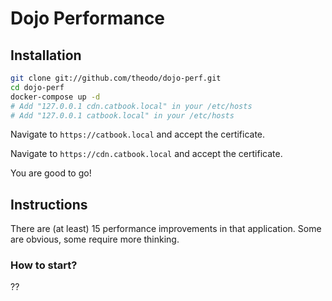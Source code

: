 # Dojo Performance

## Installation

```sh
git clone git://github.com/theodo/dojo-perf.git
cd dojo-perf
docker-compose up -d
# Add "127.0.0.1 cdn.catbook.local" in your /etc/hosts
# Add "127.0.0.1 catbook.local" in your /etc/hosts
```

Navigate to `https://catbook.local` and accept the certificate.

Navigate to `https://cdn.catbook.local` and accept the certificate.

You are good to go!

## Instructions

There are (at least) 15 performance improvements in that application. Some are obvious, some require more thinking.

### How to start?

??

